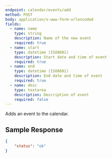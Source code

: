 ```yaml
---
endpoint: calendar/events/add
method: POST
body: application/x-www-form-urlencoded
fields: 
  - name: name
    type: string
    description: Name of the new event
    required: true
  - name: start
    type: datetime (ISO8601)
    description: Start date and time of event
    required: true
  - name: end
    type: datetime (ISO8601)
    description: End date and time of event
    required: true
  - name: desc
    type: textarea
    description: Description of event
    required: false
---
```


Adds an event to the calendar.

## Sample Response

```json
{
	"status": "ok"
}
```
